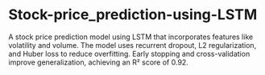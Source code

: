 # Stock-price_prediction-using-LSTM
A stock price prediction model using LSTM that incorporates features like volatility and volume. The model uses recurrent dropout, L2 regularization, and Huber loss to reduce overfitting. Early stopping and cross-validation improve generalization, achieving an R² score of 0.92.
